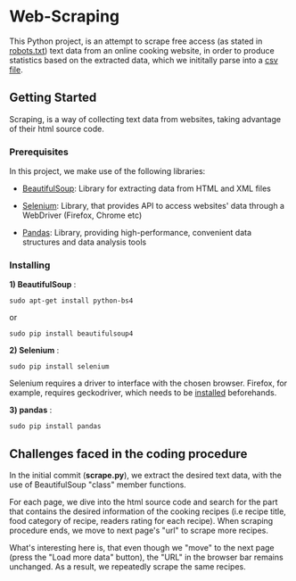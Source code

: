 # Web-Scraping
This Python project, is an attempt to scrape free access (as stated in [robots.txt](https://en.wikipedia.org/wiki/Robots_exclusion_standard)) text data from an online cooking website, in order to produce statistics based on the extracted data, which we inititally parse into a [csv file](https://en.wikipedia.org/wiki/Comma-separated_values).

## Getting Started
Scraping, is a way of collecting text data from websites, taking advantage of their html source code.

### Prerequisites
In this project, we make use of the following libraries:

- [BeautifulSoup](https://www.crummy.com/software/BeautifulSoup/bs4/doc/): Library for extracting data from HTML and XML files

- [Selenium](https://selenium-python.readthedocs.io/installation.html#introduction): Library, that provides API to access websites' data through a WebDriver (Firefox, Chrome etc)

- [Pandas](https://pandas.pydata.org/): Library, providing high-performance, convenient data structures and data analysis tools

### Installing

**1) BeautifulSoup** :
```
sudo apt-get install python-bs4
```
or
```
sudo pip install beautifulsoup4
```


**2) Selenium** :

```
sudo pip install selenium
```
  Selenium requires a driver to interface with the chosen browser. Firefox, for example, requires geckodriver, which needs to        be [installed](https://askubuntu.com/questions/870530/how-to-install-geckodriver-in-ubuntu) beforehands.
  
**3) pandas** :

```
sudo pip install pandas
```
## Challenges faced in the coding procedure

In the initial commit (**scrape.py**), we extract the desired text data, with the use of BeautifulSoup "class" member functions.

For each page, we dive into the html source code and search for the part that contains the desired information of the cooking recipes (i.e recipe title, food category of recipe, readers rating for each recipe). When scraping procedure ends, we move to next page's "url" to scrape more recipes.

What's interesting here is, that even though we "move" to the next page (press the "Load more data" button), the "URL" in the browser bar remains unchanged. As a result, we repeatedly scrape the same recipes.






